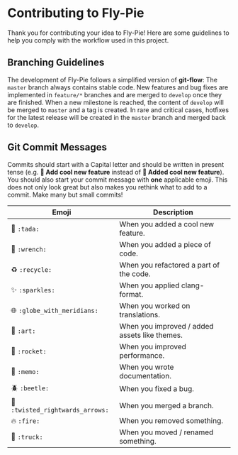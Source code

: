 # Contributing to Fly-Pie

Thank you for contributing your idea to Fly-Pie! Here are some guidelines to help you comply with the workflow used in this project.

## Branching Guidelines

The development of Fly-Pie follows a simplified version of **git-flow**: The `master` branch always contains stable code.
New features and bug fixes are implemented in `feature/*` branches and are merged to `develop` once they are finished.
When a new milestone is reached, the content of `develop` will be merged to `master` and a tag is created. In rare and critical cases, hotfixes for the latest release will be created in the `master` branch and merged back to `develop`.

## Git Commit Messages

Commits should start with a Capital letter and should be written in present tense (e.g. __:tada: Add cool new feature__ instead of __:tada: Added cool new feature__).
You should also start your commit message with **one** applicable emoji. This does not only look great but also makes you rethink what to add to a commit. Make many but small commits!

Emoji | Description
------|------------
:tada: `:tada:` | When you added a cool new feature.
:wrench: `:wrench:` | When you added a piece of code.
:recycle: `:recycle:` | When you refactored a part of the code.
:sparkles: `:sparkles:` | When you applied clang-format.
:globe_with_meridians: `:globe_with_meridians:` | When you worked on translations.
:art: `:art:` | When you improved / added assets like themes.
:rocket: `:rocket:` | When you improved performance.
:memo: `:memo:` | When you wrote documentation.
:beetle: `:beetle:` | When you fixed a bug.
:twisted_rightwards_arrows: `:twisted_rightwards_arrows:` | When you merged a branch.
:fire: `:fire:` | When you removed something.
:truck: `:truck:` | When you moved / renamed something.
